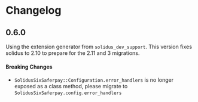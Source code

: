 # Changelog

## 0.6.0
Using the extension generator from `solidus_dev_support`. This version fixes solidus to 2.10 to prepare for the 2.11 and 3 migrations.

#### Breaking Changes

* `SolidusSixSaferpay::Configuration.error_handlers` is no longer exposed as a class method, please migrate to `SolidusSixSaferpay.config.error_handlers`

